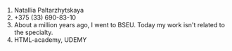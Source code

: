 1. Natallia Paltarzhytskaya
2. +375 (33) 690-83-10
3. About a million years ago, I went to BSEU. Today my work isn't related to the specialty.
4. HTML-academy, UDEMY
